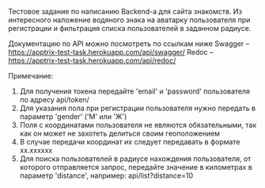 Тестовое задание по написанию Backend-а для сайта знакомств. Из интересного наложение водяного знака на аватарку пользователя при регистрации и фильтрация списка пользователей в заданном радиусе.Документацию по API можно посмотреть по ссылкам нижеSwagger – https://apptrix-test-task.herokuapp.com/api/swagger/Redoc – https://apptrix-test-task.herokuapp.com/api/redoc/Примечание:1. Для получения токена передайте 'email' и 'password' пользователя по адресу api/token/2. Для указания пола при регистрации пользователя нужно передать в параметр 'gender' ('М' или 'Ж')3. Поля с координатами пользователя не являются обязательными, так как он может не захотеть делиться своим геоположением4. В случае передачи координат их следует передавать в формате хх.хххххх5. Для поиска пользователей в радиусе нахождения пользователя, от которого отправляется запрос, передайте значение в километрах в параметр 'distance', например: api/list?distance=10